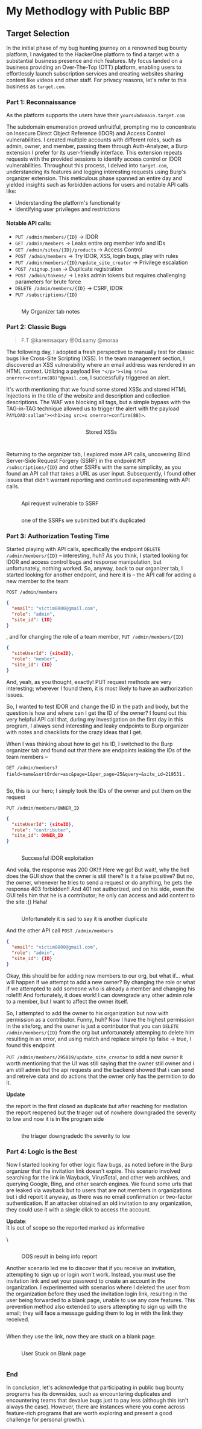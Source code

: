 # My Methodlogy with Public BBP

## Target Selection

In the initial phase of my bug hunting journey on a renowned bug bounty platform, I navigated to the HackerOne platform to find a target with a substantial business presence and rich features. My focus landed on a business providing an Over-The-Top (OTT) platform, enabling users to effortlessly launch subscription services and creating websites sharing content like videos and other staff. For privacy reasons, let's refer to this business as `target.com`.

### Part 1: Reconnaissance

As the platform supports the users have their `yoursubdomain.target.com`&#x20;

The subdomain enumeration proved unfruitful, prompting me to concentrate on Insecure Direct Object Reference (IDOR) and Access Control vulnerabilities. I created multiple accounts with different roles, such as admin, owner, and member, passing them through Auth-Analyzer, a Burp extension I prefer for its user-friendly interface. This extension repeats requests with the provided sessions to identify access control or IDOR vulnerabilities. Throughout this process, I delved into `target.com`, understanding its features and logging interesting requests using Burp's organizer extension. This meticulous phase spanned an entire day and yielded insights such as forbidden actions for users and notable API calls like:

* Understanding the platform's functionality
* Identifying user privileges and restrictions

#### Notable API calls:

* `PUT /admin/members/{ID}` → IDOR
* `GET /admin/members` → Leaks entire org member info and IDs
* `GET /admin/sites/{ID}/products` → Access Control
* `POST /admin/members` → Try IDOR, XSS, login bugs, play with rules
* `PUT /admin/members/{ID}/update_site_creator` → Privilege escalation
* `POST /signup.json` → Duplicate registration
* `POST /admin/tokens/` → Leaks admin tokens but requires challenging parameters for brute force
* `DELETE /admin/members/{ID}` → CSRF, IDOR
* `PUT /subscriptions/{ID}`

<figure><img src="../.gitbook/assets/image (28).png" alt=""><figcaption><p>My Organizer tab notes</p></figcaption></figure>

### Part 2: Classic Bugs

> F.T @karemsaqary @0d.samy @moraa

The following day, I adopted a fresh perspective to manually test for classic bugs like Cross-Site Scripting (XSS). In the team management section, I discovered an XSS vulnerability where an email address was rendered in an HTML context. Utilizing a payload like `"</p>"><img src=x onerror=confirm(88)"@gmail.com`, I successfully triggered an alert.&#x20;

It's worth mentioning that we found some stored XSSs and stored HTML Injections in the title of the website and description and collection descriptions. The WAF was blocking all tags, but a simple bypass with the TAG-in-TAG technique allowed us to trigger the alert with the payload `PAYLOAD:sallam"><<h1>img src=x onerror=confirm(88)>`.&#x20;

<div align="center" data-full-width="true">

<figure><img src="../.gitbook/assets/image (32).png" alt=""><figcaption><p>Stored XSSs</p></figcaption></figure>

</div>

<div align="center">

<figure><img src="../.gitbook/assets/image (37).png" alt=""><figcaption></figcaption></figure>

</div>

<div align="center">

<figure><img src="../.gitbook/assets/image (2) (1) (1).png" alt=""><figcaption></figcaption></figure>

</div>

Returning to the organizer tab, I explored more API calls, uncovering Blind Server-Side Request Forgery (SSRF) in the endpoint `PUT /subscriptions/{ID}` and other SSRFs with the same simplicity, as you found an API call that takes a URL as user input. Subsequently, I found other issues that didn't warrant reporting and continued experimenting with API calls.

<figure><img src="../.gitbook/assets/image (29).png" alt=""><figcaption><p>Api request vulnerable to SSRF</p></figcaption></figure>

<figure><img src="../.gitbook/assets/image (1) (1) (1) (1).png" alt=""><figcaption><p>one of the SSRFs we submitted but it's duplicated</p></figcaption></figure>

### Part 3: Authorization Testing Time

Started playing with API calls, specifically the endpoint `DELETE /admin/members/{ID}` – interesting, huh? As you think, I started looking for IDOR and access control bugs and response manipulation, but unfortunately, nothing worked. So, anyway, back to our organizer tab, I started looking for another endpoint, and here it is – the API call for adding a new member to the team&#x20;

`POST /admin/members`

```json
{
  "email": "victim8800@gmail.com",
  "role": "admin",
  "site_id": {ID}
}
```

, and for changing the role of a team member, `PUT /admin/members/{ID}`

```json
{
  "siteUserId": {siteID},
  "role": "member",
  "site_id": {ID}
}
```

And, yeah, as you thought, exactly! PUT request methods are very interesting; wherever I found them, it is most likely to have an authorization issues.&#x20;

So, I wanted to test IDOR and change the ID in the path and body, but the question is how and where can I get the ID of the owner? I found out this very helpful API call that, during my investigation on the first day in this program, I always send interesting and leaky endpoints to Burp organizer with notes and checklists for the crazy ideas that I get.&#x20;

When I was thinking about how to get his ID, I switched to the Burp organizer tab and found out that there are endpoints leaking the IDs of the team members –&#x20;

`GET /admin/members?field=name&sortOrder=asc&page=1&per_page=25&query=&site_id=219531` .&#x20;

<figure><img src="../.gitbook/assets/image (3) (1) (1) (1).png" alt=""><figcaption></figcaption></figure>

So, this is our hero; I simply took the IDs of the owner and put them on the request&#x20;

`PUT /admin/members/OWNER_ID`

```json
{
  "siteUserId": {siteID},
  "role": "contributer",
  "site_id": OWNER_ID
}
```

<figure><img src="../.gitbook/assets/image (4) (1) (1) (1).png" alt=""><figcaption><p>Successful IDOR exploitation</p></figcaption></figure>

And voila, the response was 200 OK!!! Here we go! But wait!, why the hell does the GUI show that the owner is still there? Is it a false positive? But no, the owner, whenever he tries to send a request or do anything, he gets the response 403 forbidden!! And 401 not authorized, and on his side, even the GUI tells him that he is a contributor; he only can access and add content to the site :() Haha!&#x20;

<figure><img src="../.gitbook/assets/image (1) (1) (1) (1) (1).png" alt=""><figcaption><p>Unfortunately it is sad to say it is another duplicate</p></figcaption></figure>

And the other API call `POST /admin/members`

```json
{
  "email": "victim8800@gmail.com",
  "role": "admin",
  "site_id": {ID}
}
```

Okay, this should be for adding new members to our org, but what if… what will happen if we attempt to add a new owner? By changing the role or what if we attempted to add someone who is already a member and changing his role!!!! And fortunately, it does work! I can downgrade any other admin role to a member, but I want to affect the owner itself.&#x20;

So, I attempted to add the owner to his organization but now with permission as a contributor. Funny, huh? Now I have the highest permission in the site/org, and the owner is just a contributor that you can `DELETE /admin/members/{ID}` from the org but unfortunately attemping to delete him resulting in an error, and using match and replace simple tip false → true, I found this endpoint&#x20;

`PUT /admin/members/295019/update_site_creator` to add a new owner it worth mentioning that the UI was still saying that the owner still owner and i am still admin but the api requests and the backend showed that i can send and retreive data and do actions that the owner only has the permition to do it.

**Update**

the report in the first closed as duplicate but after reaching for mediation the report reopened but the triager out of nowhere downgraded the severity to low and now it is in the program side&#x20;

<figure><img src="../.gitbook/assets/image (2) (1) (1) (1).png" alt=""><figcaption><p>the triager downgradedc the severity to low</p></figcaption></figure>

### Part 4: Logic is the Best

Now I started looking for other logic flaw bugs, as noted before in the Burp organizer that the invitation link doesn't expire. This scenario involved searching for the link in Wayback, VirusTotal, and other web archives, and querying Google, Bing, and other search engines. We found some urls that are leaked via wayback but to users that are not members in organizations but i did report it anyway, as there was no email confirmation or two-factor authentication. If an attacker obtained an old invitation to any organization, they could use it with a single click to access the account.&#x20;

**Update**:\
It is out of scope so the reported marked as informative&#x20;

\


<figure><img src="../.gitbook/assets/image (5) (1).png" alt=""><figcaption><p>OOS result in being info report</p></figcaption></figure>

Another scenario led me to discover that if you receive an invitation, attempting to sign up or login won't work. Instead, you must use the invitation link and set your password to create an account in the organization. I experimented with scenarios where I deleted the user from the organization before they used the invitation login link, resulting in the user being forwarded to a blank page, unable to use any core features. This prevention method also extended to users attempting to sign up with the email; they will face a message guiding them to log in with the link they received.&#x20;

<figure><img src="../.gitbook/assets/image (2) (1) (1) (1) (1).png" alt=""><figcaption></figcaption></figure>

When they use the link, now they are stuck on a blank page.

<figure><img src="../.gitbook/assets/image (1) (1) (1) (1) (1) (1) (1).png" alt=""><figcaption><p>User Stuck on Blank page</p></figcaption></figure>

<figure><img src="../.gitbook/assets/image (4) (1) (1).png" alt=""><figcaption></figcaption></figure>

### End

In conclusion, let's acknowledge that participating in public bug bounty programs has its downsides, such as encountering duplicates and encountering teams that devalue bugs just to pay less (although this isn't always the case). However, there are instances where you come across feature-rich programs that are worth exploring and present a good challenge for personal growth.\
